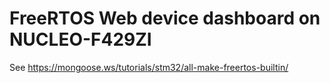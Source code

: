 # FreeRTOS Web device dashboard on NUCLEO-F429ZI

See https://mongoose.ws/tutorials/stm32/all-make-freertos-builtin/
